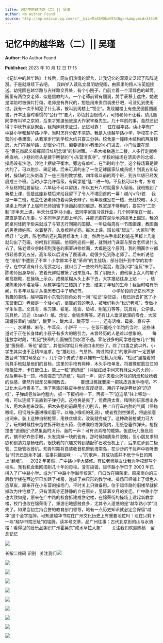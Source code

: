 ```yaml
---
title: 记忆中的越华路（二）|| 吴瑾
author: No Author Found
source: http://mp.weixin.qq.com/s?__biz=MzA5MDkxNTA4Ng==&amp;mid=2454914266&amp;idx=1&amp;sn=8f3dfe777ed372c2bdc30afad115e42c&amp;chksm=87a3ccbbb0d445ad2e8f403b80f36d4d92bca8d121a23a5296ba407bc0ad2f2194aee581dd5e#rd
---
```


# 记忆中的越华路（二）|| 吴瑾

**Author:** No Author Found

**Published:** 2023 年 10 月 12 日 17:15

《记忆中的越华路》上线后，网友们热情的留言，让我记忆的深潭又泛起了阵阵涟漪。于是就继续下去吧。    我四岁入读私立昌明幼兒園，由家里的佣人洁英姐接送。幼兒園在越华路与吉祥路交界处，有个小院子，门前立着一个深绿色的邮筒。园里有两位女老师，似是信教的人。一个老師前臂有個洞，將手表移上遮住，她说是淪陷时被彈片打傷。老师是有界尺的，想是用来责罚调皮仔吧，可没见到使用过。我有一次不知犯了什么事，被叫到阁楼上“罚企”。发现閣楼上有些民國舊图画書，开本比当时看惯的“公仔书”要大，彩色封面很诱人，可惜老师不让看。幼儿园同学有叫岑之京的，后来才知道他爸是大作家岑桑先生。几十年前的事，竟然还记得？中秋节家庭聚会，我向妹妹求证过，记忆可靠！    住在越华路，读小学有广中路小学和越华路小学，当时怎样分配不清楚。我是入读越华路小学，学校在小东营的小巷里面，从我家步行到学校大约只要三分钟。校舍是一幢砖木结构的两层楼房，大门在越华路，却很少打开。偏要拐到小巷里的小门进去，小门位置在现在“黄花岗起义指挥部旧址纪念馆”的斜对面。一条木楼梯通上二楼，人多行走就咚咚直响。小巷的尽头是建于明朝的“小东营清真寺”。学校的操场在清真寺的北邻，操场设有沙池，沙池上摆放平衡木，旁边有单杠。在当时的小学，这个操场算是很大的了，可以跑步、踢足球。后来可真的出了一位足球国家队成员呢！到我五年级时，操场的北头新盖了一座三层的教学楼。四年级以前的两个班，到五年级已经发展成三个班。当时小学允许留级，有同学是“逢二进一的。不及格可以补考，补考不及格的就要留级，六年级不可以留级，所以五升六时就最多人留级。我班搬到了新楼上课，但是这座新楼后来给我留下了令人不堪回首的一幕！越/小/今/貌     我是一年二班，班主任张老师拖着两条长辫子。低年级课室在一楼，光线较暗，木头课桌上布满了上届师兄师姐留下涂画刮挖的痕迹。教室是不够用的，要实行“二部制”即半天上课，半天分成学习小组，去同学家自习做作业，几个同学聚在一起，简直是赏心乐事。许多同学是光脚上学的，并能光脚在泥沙地的操场上踢球。我的同桌何佳同学后来就成了与容志行同期的国脚。一年级每周有一节图画课，教图画的男老师姓陈，衣着整齐，头发梳得光亮。每次上课，班长喊“起立”，大家叫“老师好！”之后，陈老师的还礼鞠躬标准九十度。然后他左手拿起粉笔在黑板上几笔就勾出了范画，吩咐我们照画。他照例巡视一圈，就到对门课室与那女老师说什么去了。陈老师业余时间到我爸的画室进修绘画，大概是这个原因，我的图画作业都很轻易拿到五分。高年级以后没有了图画课，就很少见到陈老师了。后来听说他在“浩劫”中遭到了不幸！小学原本不是“革命”的主战场，部分刚升到中学的初中仔，在中学没有什么用武之地，就纠合了一些校外的混混，跑回小学“造反”来了。陈老师出身华侨，衣着光鲜就被揪了出来批斗。剪了阴阳头，迫他穿上女人的裙子和高跟鞋，在操场上示众。成桶浆糊从头上淋下去，大字报贴往身上贴 ┄┄，结果陈老师不堪凌辱，从教学楼的三楼跳了下去，结束了年轻的生命！我当时略有所闻，许多年以后才从亲历者口中了解细节。                      小学阶段的记忆也不乏有趣的事情。越华路转小东营的拐角处有一间 “松记”杂货店，（现已拆去扩宽了小东营街口）老板是一个矮小的，毫厘必较的老头，被我们称为“松记老坑”，专做小学生生意。文具有，练习簿、铅笔、笔盒、垫板、削笔刀等等。玩具有，公仔纸、玩具枪、迫迫（baak1）纸、炮仗、金钱炮等等。还有让人垂涎欲滴的零食，大玻璃罐装着的“咸酸”，酸萝卜、酸木瓜、酸芥菜 ┄┄，还有话梅、霉姜、嘉应子 ┄┄，水果糖、麻花、牛耳朵、小饼干 ┄┄。在饭只能吃个半饱的当时，这些味道对于正在长身体的小孩子有多大的吸引力，未曾经历的人是难以想象的。      每逢放学时段，“松记”狭窄的店面被围到水泄不通。零花钱多的同学总是被几个“拥趸”簇拥着，等他“请食”，其他同学就只有流口水的份了。除了口腹之欲以外，小学生其实也不乏精神追求，在“雄赳赳，气昂昂，跨过鸭绿江”的歌声和“一定要解放台湾”的口号感召下，几乎每个男孩子都以拥有一把枪为荣耀。“松记”里挂着的玩具手枪就是他们的目标。这里的手枪有两种，木头手枪单发，将被橡皮筋拉住的枪拴拉开，卡在嵌位上。放上一粒“迫迫纸”（两层红纸中间夹有绿豆大的火药），然后用手指一顶，枪拴撞击“迫迫纸”，啪的一声，些许夹着火药味的硝烟和放枪者的快感，骤然升起却又瞬间散去。          要想过瘾就要来一把铁皮连发手枪吧，不过比木头枪贵多了。涂了黑漆的铁皮手枪仿真度挺高，用的子弹是卷状的“迫迫纸”，子弹成卷放进枪膛内，扳一下扳机响一下，再扳一下“迫迫纸”往上移动一格，可以连续下去直到子弹打完。这枪爽是爽了，但费用太贵。精明的玩家想出办法，用木头枪来改装。把木头枪的前段用小刀削去，换上自行车内胎的气阀（俗称喉咀，用钢线头塞进喉咀磨平，以缩小喉咀的孔洞），或者找到空弹壳，将底部磨出洞来。装上这种自制枪管，用铁丝缠实，改装就完成了。这种改装枪威力可大了，玩的时候找来炮仗拆开取出火药，倒进喉咀或弹壳内，用纸卷塞作弹头。枪拴撞击“迫迫纸”点燃里面的火药，轰的一声！可有点真枪的威势。但这玩儿挺危险的，搞不好炸伤手眼，头发烧掉一块的也有。那时候物质条件限制，但小朋友求知欲和创造力是畅旺的。很快我的兴趣又转到装配矿石收音机上了，后来进步到二极管、三极管收音机。知青时期将自装收音机带到海南岛，在沙沙的干扰声中收听港台“时光已逝永不回，往事只能回味 ┄┄。”的歌声，其成功感并不低于今日的网上“翻墙”。    2022 年暑假，广中路小学大装修。有位老师朋友让我为学校题写个校名。我有机会重回阔别几十年的母校。没有搞错，越华路小学已于 2003 年已拼入了广中路小学。成为“广中路小学越华校区”，门口改在锦荣街。原来南向的三层教学楼在西边早已加建了楼房，连成了曲尺形的教学楼。操场已经铺上了绿色人造草皮，原来开在小东营的操场门，平时关上只做备用。位于越华路的旧楼早就拆掉改为住宅楼了，只有清真寺还静静的立在原处，见证着岁月的变迁。广中路小学也大致如是，原来在广中路的校舍拆建成住宅楼，在锦荣街的操场上建起新教学楼，校门也改在锦荣街了。重游旧地感触良多，尤其令人遗憾的是“越华路小学”消失了。如果当初主持合拼的教育部门领导，略有一点历史知识就必定会保留“越华”这个金字招牌。可知道越华书院在广州文化历史上有重要地位吗！现在只剩下一块“越华书院旧址”的铭牌。读本号文章，品广州往事：古代北京街的山与水骑楼：看得见的音乐品粥识广州霍英东“咸水草拉大象”        关注我们欢迎赐稿    留念记忆

![](https://mmbiz.qpic.cn/mmbiz_jpg/PJWG74pLsMY9To7ica8azgWEWkyktwFibInHu1O2STN5kxu5RVZucM2dZzQrD5u387s1HL9fKTUHibBQzZQN6Ng2A/640)

长按二维码 识别   关注我们![](https://mmbiz.qpic.cn/mmbiz_png/PJWG74pLsMY9To7ica8azgWEWkyktwFibILmgUictbMHvx8Bmnic93bia7AKJrAx1Oib8q9ZX64JrIHbjDBSy6YSPh5g/640)

![](https://mmbiz.qpic.cn/mmbiz_png/PJWG74pLsMY9To7ica8azgWEWkyktwFibIs0VYUx8fseVLsrGsGXcmeHtibGtvuElvcLfxurEZnxw9ePqaOkuzKGQ/640)

![](https://mmbiz.qpic.cn/mmbiz_jpg/PJWG74pLsMY9To7ica8azgWEWkyktwFibI3XOTcepkSurs3kptSotAn5mlQicZJ8lgUkiauAu95TkGj6xB4FFuRSzg/640)

![](https://mmbiz.qpic.cn/mmbiz_jpg/PJWG74pLsMY9To7ica8azgWEWkyktwFibIRiaSx53ymnTufOBZagBN7NxHoZHB1gka1HehtDicFr4fTfrzthoycVcQ/640)

![](https://mmbiz.qpic.cn/mmbiz_jpg/PJWG74pLsMY9To7ica8azgWEWkyktwFibI4o4bFicblvzMDN6RxSHFyxsIWXW7UmLO4IiaM0VNWXVfGpGogwYkXFJw/640)

![](https://mmbiz.qpic.cn/mmbiz_jpg/PJWG74pLsMY9To7ica8azgWEWkyktwFibIfdMNWH26o08mXHHNa5fwyyat6w55qibpHZDjXVp2YWyLjWeuzVLAicrQ/640)

![](https://mmbiz.qpic.cn/mmbiz_gif/PJWG74pLsMYf2b50xFTbTsibmjv5gNVOxZegUj8mrKtpuzCpBAYnQw9duHfIcNnUzicicnGUSv4EWPSTRAPvV9g3w/640?wx_fmt=gif&wxfrom=5&wx_lazy=1)

![](https://mmbiz.qpic.cn/mmbiz_gif/PJWG74pLsMZX0BKcLeBUb1nicgI15AfMRowP8gXVMMjhZKcBJEv3c5ictEuf7ZJq3XnRib1cL9tgSvC69iaHkiaWEfw/640?wx_fmt=gif)

![](https://mmbiz.qpic.cn/mmbiz_gif/fgnkxfGnnkS1Lbic0T0Bgibp0J1vhQJ7rCaUWCiccY1he4tZib7iaUCqhy7pzH0y3u4FVQN7whcwrajK9jicg3BgjF1Q/640?wx_fmt=gif&wxfrom=5&wx_lazy=1)

![](https://mmbiz.qpic.cn/mmbiz_jpg/PJWG74pLsMaozLudXOzRblBbJLge0Cicrs08tBnq19cGoN0iacXkFnwOiaiaricDicxGzQZsSSZJMHYB9G7FUAlqCzvw/640?wxfrom=5&wx_lazy=1&wx_co=1&wx_fmt=jpeg)
